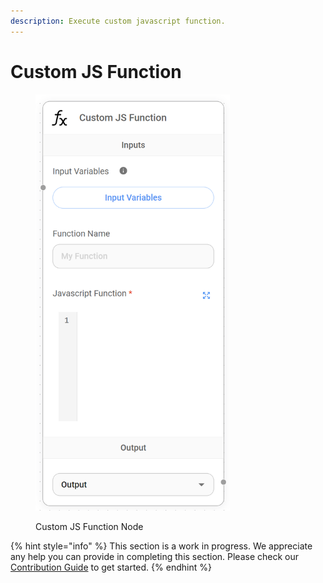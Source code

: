 ```yaml
---
description: Execute custom javascript function.
---
```


# Custom JS Function

<figure><img src="../../.gitbook/assets/image (9) (1) (1) (1).png" alt="" width="311"><figcaption><p>Custom JS Function Node</p></figcaption></figure>

{% hint style="info" %}
This section is a work in progress. We appreciate any help you can provide in completing this section. Please check our [Contribution Guide](broken-reference) to get started.
{% endhint %}
